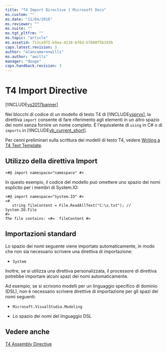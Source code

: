 ```yaml
---
title: "T4 Import Directive | Microsoft Docs"
ms.custom: ""
ms.date: "11/04/2016"
ms.reviewer: ""
ms.suite: ""
ms.tgt_pltfrm: ""
ms.topic: "article"
ms.assetid: 713ca975-b9aa-4210-bf6d-b7660f5b193b
caps.latest.revision: 3
author: "alancameronwills"
ms.author: "awills"
manager: "douge"
caps.handback.revision: 3
---
```

# T4 Import Directive
[!INCLUDE[vs2017banner](../code-quality/includes/vs2017banner.md)]

Nei blocchi di codice di un modello di testo T4 di [!INCLUDE[vsprvs](../code-quality/includes/vsprvs_md.md)], la direttiva `import` consente di fare riferimento agli elementi in un altro spazio dei nomi senza fornire un nome completo.  È l'equivalente di `using` in C\# o di `imports` in [!INCLUDE[vb_current_short](../debugger/includes/vb_current_short_md.md)].  
  
 Per cenni preliminari sulla scrittura dei modelli di testo T4, vedere [Writing a T4 Text Template](../modeling/writing-a-t4-text-template.md).  
  
## Utilizzo della direttiva Import  
  
```  
<#@ import namespace="namespace" #>  
```  
  
 In questo esempio, il codice del modello può omettere uno spazio dei nomi esplicito per i membri di System.IO:  
  
```  
<#@ import namespace="System.IO" #>  
<#   
   string fileContent = File.ReadAllText("C:\x.txt"); // System.IO.File  
#>   
The file contains: <#=  fileContent #>  
```  
  
## Importazioni standard  
 Lo spazio dei nomi seguente viene importato automaticamente, in modo che non sia necessario scrivere una direttiva di importazione:  
  
-   `System`  
  
 Inoltre, se si utilizza una direttiva personalizzata, il processore di direttiva potrebbe importare alcuni spazi dei nomi automaticamente.  
  
 Ad esempio, se si scrivono modelli per un linguaggio specifico di dominio \(DSL\), non è necessario scrivere direttive di importazione per gli spazi dei nomi seguenti:  
  
-   `Microsoft.VisualStudio.Modeling`  
  
-   Lo spazio dei nomi del linguaggio DSL  
  
## Vedere anche  
 [T4 Assembly Directive](../modeling/t4-assembly-directive.md)